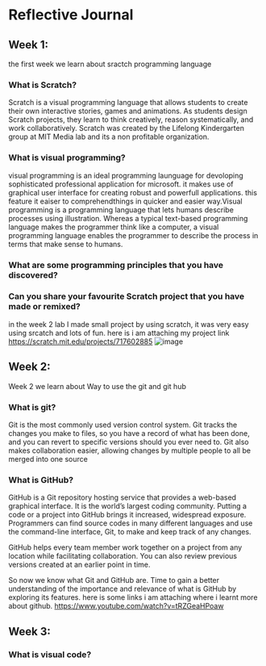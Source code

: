 # Reflective Journal

## Week 1: 
the first week we learn about sractch programming language 

### What is Scratch?
Scratch is a visual programming language that allows students to create their own interactive stories,
games and animations. As students design Scratch projects, they learn to think creatively, reason
systematically, and work collaboratively. Scratch was created by the Lifelong Kindergarten group at MIT
Media lab and its a non profitable organization.

### What is visual programming?
visual programming is an ideal programming launguage for devoloping sophisticated professional application for microsoft. it makes use of graphical user interface for creating robust and powerfull applications. this feature it eaiser to comprehendthings in quicker and easier way.Visual programming is a programming language that lets humans describe processes using illustration. Whereas a typical text-based programming language makes the programmer think like a computer, a visual programming language enables the programmer to describe the process in terms that make sense to humans.

### What are some programming principles that you have discovered?

### Can you share your favourite Scratch project that you have made or remixed?
in the week 2 lab I made small project by using scratch, it was very easy using srcatch and lots of fun. here is i am attaching my project link https://scratch.mit.edu/projects/717602885
![image](https://user-images.githubusercontent.com/110363227/187787236-29ab9e29-ee8b-442c-8e12-5d8edb7047c7.png)



## Week 2:
Week 2 we learn about Way to use the git and git hub  

### What is git?
Git is the most commonly used version control system. Git tracks the changes you make to files, so you have a record of what has been done, and you can revert to specific versions should you ever need to. Git also makes collaboration easier, allowing changes by multiple people to all be merged into one source

### What is GitHub?
GitHub is a Git repository hosting service that provides a web-based graphical interface. It is the world’s largest coding community. Putting a code or a project into GitHub brings it increased, widespread exposure. Programmers can find source codes in many different languages and use the command-line interface, Git, to make and keep track of any changes.

GitHub helps every team member work together on a project from any location while facilitating collaboration. You can also review previous versions created at an earlier point in time.

So now we know what Git and GitHub are. Time to gain a better understanding of the importance and relevance of what is GitHub by exploring its features.
here is some links i am attaching where i learnt more about github.
https://www.youtube.com/watch?v=tRZGeaHPoaw


## Week 3:

### What is visual code?
